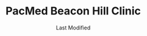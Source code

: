 ---
layout: location-page
date: Last Modified
description: "Local COVID-19 testing is available at PacMed Beacon Hill Clinic in Seattle, Washington, USA."
permalink: "locations/washington/seattle/pacmed-beacon-hill-clinic/"
tags:
  - locations
  - washington
title: PacMed Beacon Hill Clinic
uniqueName: pacmed-beacon-hill-clinic
state: Washington
stateAbbr: WA
hood: "Beacon Hill"
address: "1200 12th Avenue S"
city: "Seattle"
zip: "98144"
zipsNearby: "98524 98223 98304 98001 98002 98003 98023 98047 98063 98071 98092 98093 98224 98528 98004 98005 98006 98007 98008 98009 98015 98010 98011 98012 98021 98028 98041 98082 98310 98311 98312 98314 98337 98320 98321 98530 98322 98323 98324 98014 98325 98235 98236 98238 98239 98241 98303 98327 98019 98540 98925 98328 98020 98026 98330 98541 98022 98201 98203 98204 98205 98206 98207 98208 98213 98024 98333 98249 98329 98332 98335 98251 98338 98252 98546 98253 98340 98025 98548 98256 98342 98027 98029 98075 98344 98030 98031 98032 98035 98042 98064 98089 98345 98346 98033 98034 98083 98257 98348 98349 98351 98258 98259 98260 98555 98556 98036 98037 98046 98087 98557 98558 98353 98038 98270 98271 98560 98039 98040 98354 98355 98272 98043 98273 98274 98275 98358 98045 98277 98278 98359 98501 98502 98503 98504 98505 98506 98507 98508 98509 98511 98512 98513 98516 98599 98360 98362 98364 98339 98365 98366 98367 98378 98368 98370 98050 98371 98372 98373 98374 98375 98376 98576 98051 98052 98053 98073 98074 98055 98056 98057 98058 98059 98061 98580 98380 98062 98101 98102 98103 98104 98105 98106 98107 98108 98109 98110 98111 98112 98113 98114 98115 98116 98117 98118 98119 98121 98122 98124 98125 98126 98127 98129 98131 98132 98133 98134 98136 98138 98139 98141 98144 98145 98146 98148 98154 98155 98158 98160 98161 98164 98165 98166 98168 98170 98174 98175 98177 98178 98181 98185 98188 98189 98190 98191 98194 98195 98198 98199 98382 98584 98287 98315 98383 98288 98290 98291 98296 98065 98068 98384 98385 98386 98387 98282 98292 98293 98294 98352 98390 98391 98392 98388 98397 98398 98401 98402 98403 98404 98405 98406 98407 98408 98409 98411 98412 98413 98415 98416 98417 98418 98419 98421 98422 98424 98430 98431 98433 98438 98439 98443 98444 98445 98446 98447 98448 98464 98465 98466 98467 98471 98481 98490 98493 98496 98497 98498 98499 98588 98589 98393 98592 98013 98070 98394 98395 98396 98072 98077 98597 98054 98151 98171 98184 98442 98450 98455 98460 98477 98492" 
mapUrl: "http://maps.apple.com/?q=PacMed+Beacon+Hill+Clinic&address=1200+12th+Avenue+S,Seattle,Washington,98144"
locationType: Drive-thru
phone: "888-472-2633"
website: "https://www.pacificmedicalcenters.org/about-us/news-press/covid-19-testing-at-pacmed/"
onlineBooking: undefined
closed: undefined
closedUpdate: April 20th, 2020
notes: "Only for individuals with symptoms. Only for high risk individuals."
days: Weekdays
hours: 1PM-4:30PM
ctaMessage: Learn more
ctaUrl: "https://www.pacificmedicalcenters.org/about-us/news-press/covid-19-testing-at-pacmed/"
---